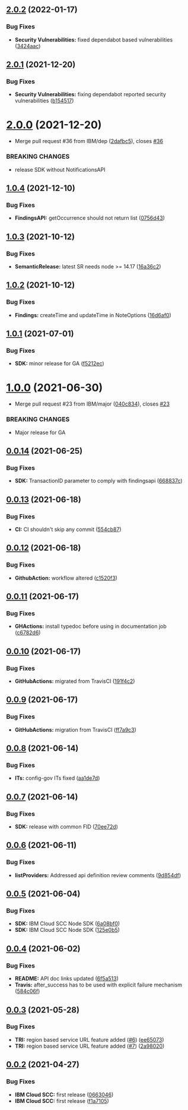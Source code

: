 ## [2.0.2](https://github.com/IBM/scc-node-sdk/compare/v2.0.1...v2.0.2) (2022-01-17)


### Bug Fixes

* **Security Vulnerabilities:** fixed dependabot based vulnerabilities ([3424aac](https://github.com/IBM/scc-node-sdk/commit/3424aac470f39d9e95af867b46ecbbb95da12c3e))

## [2.0.1](https://github.com/IBM/scc-node-sdk/compare/v2.0.0...v2.0.1) (2021-12-20)


### Bug Fixes

* **Security Vulnerabilities:** fixing dependabot reported security vulnerabilities ([b154517](https://github.com/IBM/scc-node-sdk/commit/b1545172865f595ef4fb7204359b78651cbeb7b4))

# [2.0.0](https://github.com/IBM/scc-node-sdk/compare/v1.0.4...v2.0.0) (2021-12-20)


* Merge pull request #36 from IBM/dep ([2dafbc5](https://github.com/IBM/scc-node-sdk/commit/2dafbc587aa09542dcb2a167a1608ab261931a1e)), closes [#36](https://github.com/IBM/scc-node-sdk/issues/36)


### BREAKING CHANGES

* release SDK without NotificationsAPI

## [1.0.4](https://github.com/IBM/scc-node-sdk/compare/v1.0.3...v1.0.4) (2021-12-10)


### Bug Fixes

* **FindingsAPI:** getOccurrence should not return list ([0756d43](https://github.com/IBM/scc-node-sdk/commit/0756d436b936e22f226b382dfe7d61345e457fbf))

## [1.0.3](https://github.com/IBM/scc-node-sdk/compare/v1.0.2...v1.0.3) (2021-10-12)


### Bug Fixes

* **SemanticRelease:** latest SR needs node >= 14.17 ([16a36c2](https://github.com/IBM/scc-node-sdk/commit/16a36c22c6d6927c615101f60e42318fd1eca09e))

## [1.0.2](https://github.com/IBM/scc-node-sdk/compare/v1.0.1...v1.0.2) (2021-10-12)


### Bug Fixes

* **Findings:** createTime and updateTime in NoteOptions ([16d6af0](https://github.com/IBM/scc-node-sdk/commit/16d6af027539d7305eaf70dac21bf32998f23c21))

## [1.0.1](https://github.com/IBM/scc-node-sdk/compare/v1.0.0...v1.0.1) (2021-07-01)


### Bug Fixes

* **SDK:** minor release for GA ([f5212ec](https://github.com/IBM/scc-node-sdk/commit/f5212ec65132a65090f6ff1f8eda93036b7c6fa1))

# [1.0.0](https://github.com/IBM/scc-node-sdk/compare/v0.0.14...v1.0.0) (2021-06-30)


* Merge pull request #23 from IBM/major ([040c834](https://github.com/IBM/scc-node-sdk/commit/040c834b39284d4cdbbe7ca9f0b3bc0fdca780f0)), closes [#23](https://github.com/IBM/scc-node-sdk/issues/23)


### BREAKING CHANGES

* Major release for GA

## [0.0.14](https://github.com/IBM/scc-node-sdk/compare/v0.0.13...v0.0.14) (2021-06-25)


### Bug Fixes

* **SDK:** TransactionID parameter to comply with findingsapi ([668837c](https://github.com/IBM/scc-node-sdk/commit/668837cfe3e9796dadb4f27b3e19000c733a354e))

## [0.0.13](https://github.com/IBM/scc-node-sdk/compare/v0.0.12...v0.0.13) (2021-06-18)


### Bug Fixes

* **CI:** CI shouldn't skip any commit ([554cb87](https://github.com/IBM/scc-node-sdk/commit/554cb873986895ea8639d933a4d3559d63be09d1))

## [0.0.12](https://github.com/IBM/scc-node-sdk/compare/v0.0.11...v0.0.12) (2021-06-18)


### Bug Fixes

* **GithubAction:** workflow altered ([c1520f3](https://github.com/IBM/scc-node-sdk/commit/c1520f3afdbcc681fb3438fed518ac224b81c6e0))

## [0.0.11](https://github.com/IBM/scc-node-sdk/compare/v0.0.10...v0.0.11) (2021-06-17)


### Bug Fixes

* **GHActions:** install typedoc before using in documentation job ([c6782d6](https://github.com/IBM/scc-node-sdk/commit/c6782d6a57182d660de096ba409b488ad03acecf))

## [0.0.10](https://github.com/IBM/scc-node-sdk/compare/v0.0.9...v0.0.10) (2021-06-17)


### Bug Fixes

* **GitHubActions:** migrated from TravisCI ([191f4c2](https://github.com/IBM/scc-node-sdk/commit/191f4c289b5c50459cdaca51970bb73ebb8ab6fa))

## [0.0.9](https://github.com/IBM/scc-node-sdk/compare/v0.0.8...v0.0.9) (2021-06-17)


### Bug Fixes

* **GitHubActions:** migration from TravisCI ([ff7a9c3](https://github.com/IBM/scc-node-sdk/commit/ff7a9c3c2aed3190c716ce3a8ed12e14c431b764))

## [0.0.8](https://github.com/IBM/scc-node-sdk/compare/v0.0.7...v0.0.8) (2021-06-14)


### Bug Fixes

* **ITs:** config-gov ITs fixed ([aa1de7d](https://github.com/IBM/scc-node-sdk/commit/aa1de7dc55988878543385f7bc60ce937002a8b8))

## [0.0.7](https://github.com/IBM/scc-node-sdk/compare/v0.0.6...v0.0.7) (2021-06-14)


### Bug Fixes

* **SDK:** release with common FID ([70ee72d](https://github.com/IBM/scc-node-sdk/commit/70ee72d457f85c98c1d3b4868fc35d4a87175471))

## [0.0.6](https://github.com/IBM/scc-node-sdk/compare/v0.0.5...v0.0.6) (2021-06-11)


### Bug Fixes

* **listProviders:** Addressed api definition review comments ([9d854df](https://github.com/IBM/scc-node-sdk/commit/9d854df82b26351dccaef5fc27ade2235ef53204))

## [0.0.5](https://github.com/IBM/scc-node-sdk/compare/v0.0.4...v0.0.5) (2021-06-04)


### Bug Fixes

* **SDK:** IBM Cloud SCC Node SDK ([6a08bf0](https://github.com/IBM/scc-node-sdk/commit/6a08bf06e1cec8e27b0cd35fbbfaec4886a4b6c4))
* **SDK:** IBM Cloud SCC Node SDK ([125e0b5](https://github.com/IBM/scc-node-sdk/commit/125e0b5fc5b3f11ca55000d74e95403b1eb4ca29))

## [0.0.4](https://github.com/IBM/scc-node-sdk/compare/v0.0.3...v0.0.4) (2021-06-02)


### Bug Fixes

* **README:** API doc links updated ([6f5a513](https://github.com/IBM/scc-node-sdk/commit/6f5a5138a267591fec0c00898a9f56b993c09700))
* **Travis:** after_success has to be used with explicit failure mechanism ([584c06f](https://github.com/IBM/scc-node-sdk/commit/584c06f539e6463cb672f78bfc68cf0868dc77e8))

## [0.0.3](https://github.com/IBM/scc-node-sdk/compare/v0.0.2...v0.0.3) (2021-05-28)


### Bug Fixes

* **TRI:** region based service URL feature added ([#6](https://github.com/IBM/scc-node-sdk/issues/6)) ([ee65073](https://github.com/IBM/scc-node-sdk/commit/ee65073d0e7bfd43ce5ac3e74d0f73e3fa65a887))
* **TRI:** region based service URL feature added ([#7](https://github.com/IBM/scc-node-sdk/issues/7)) ([2a98020](https://github.com/IBM/scc-node-sdk/commit/2a980202f70cf54a9f6dafc8cd3c525d1f9a55be))

## [0.0.2](https://github.com/IBM/scc-node-sdk/compare/v0.0.1...v0.0.2) (2021-04-27)


### Bug Fixes

* **IBM Cloud SCC:** first release ([0663046](https://github.com/IBM/scc-node-sdk/commit/0663046528cfe7564e00fbfc423f8f10a28bc218))
* **IBM Cloud SCC:** first release ([f1a7105](https://github.com/IBM/scc-node-sdk/commit/f1a7105f94627f6ea48b21d92e09bdcd1f8ba854))
